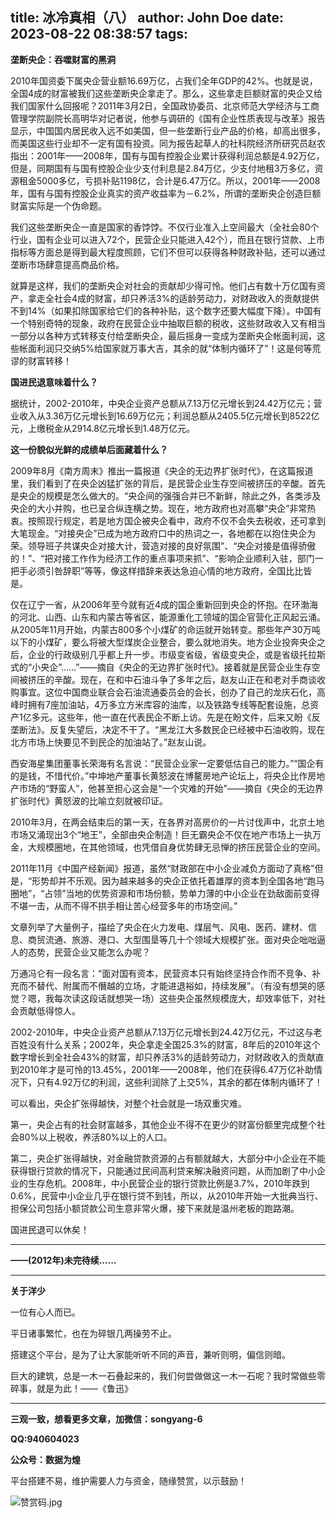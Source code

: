 title: 冰冷真相（八）
author: John Doe
date: 2023-08-22 08:38:57
tags:
---
**垄断央企：吞噬财富的黑洞**<!--more-->

2010年国资委下属央企营业额16.69万亿，占我们全年GDP的42%。也就是说，全国4成的财富被我们这些垄断央企拿走了。那么，这些拿走巨额财富的央企又给我们国家什么回报呢？2011年3月2日，全国政协委员、北京师范大学经济与工商管理学院副院长高明华对记者说，他参与调研的《国有企业性质表现与改革》报告显示，中国国内居民收入远不如美国，但一些垄断行业产品的价格，却高出很多，而美国这些行业却不一定有国有投资。同为报告起草人的社科院经济所研究员赵农指出：2001年——2008年，国有与国有控股企业累计获得利润总额是4.92万亿，但是，同期国有与国有控股企业少支付利息是2.84万亿，少支付地租3万多亿，资源租金5000多亿，亏损补贴1198亿，合计是6.47万亿。所以，2001年——2008年，国有与国有控股企业真实的资产收益率为－6.2%，所谓的垄断央企创造巨额财富实际是一个伪命题。

我们这些垄断央企一直是国家的香饽饽。不仅行业准入上空间最大（全社会80个行业，国有企业可以进入72个，民营企业只能进入42个），而且在银行贷款、上市指标等方面总是得到最大程度照顾，它们不但可以获得各种财政补贴，还可以通过垄断市场肆意提高商品价格。

就算是这样，我们的垄断央企对社会的贡献却少得可怜。他们占有数十万亿国有资产，拿走全社会4成的财富，却只养活3%的适龄劳动力，对财政收入的贡献提供不到14%（如果扣除国家给它们的各种补贴，这个数字还要大幅度下降）。中国有一个特别奇特的现象，政府在民营企业中抽取巨额的税收，这些财政收入又有相当一部分以各种方式转移支付给垄断央企，最后摇身一变成为垄断央企帐面利润，这些帐面利润只交纳5%给国家就万事大吉，其余的就“体制内循环了”！这是何等荒谬的财富转移！

**国进民退意味着什么？**

据统计，2002-2010年，中央企业资产总额从7.13万亿元增长到24.42万亿元；营业收入从3.36万亿元增长到16.69万亿元；利润总额从2405.5亿元增长到8522亿元，上缴税金从2914.8亿元增长到1.48万亿元。

**这一份貌似光鲜的成绩单后面藏着什么？**

2009年8月《南方周末》推出一篇报道《央企的无边界扩张时代》，在这篇报道里，我们看到了在央企凶猛扩张的背后，是民营企业生存空间被挤压的辛酸。首先是央企的规模是怎么做大的。“央企间的强强合并已不新鲜，除此之外，各类涉及央企的大小并购，也已呈合纵连横之势。现在，地方政府也对高攀“央企”非常热衷。按照现行规定，若是地方国企被央企看中，政府不仅不会失去税收，还可拿到大笔现金。“对接央企”已成为地方政府口中的热词之一，各地都在以抱住央企为荣。领导班子共谋央企对接大计，营造对接的良好氛围”、“央企对接是值得骄傲的！”、“把对接工作作为经济工作的重点事项来抓”、“影响企业顺利入驻，部门一把手必须引咎辞职”等等，像这样措辞来表达急迫心情的地方政府，全国比比皆是。

仅在辽宁一省，从2006年至今就有近4成的国企重新回到央企的怀抱。在环渤海的河北、山西、山东和内蒙古等省区，能源重化工领域的国企官营化正风起云涌。从2005年11月开始，内蒙古800多个小煤矿的命运就开始转变。那些年产30万吨以下的小煤矿，要么将被大型煤炭企业整合，要么就地消失。地方企业投奔央企之后，企业的行政级别几乎都上升一步。市级变省级，省级变央企，或是省级托拉斯式的“小央企”……”——摘自《央企的无边界扩张时代》。接着就是民营企业生存空间被挤压的辛酸。现在，在和中石油斗争了多年之后，赵友山正在和老对手商谈收购事宜。这位中国商业联合会石油流通委员会的会长，创办了自己的龙庆石化，高峰时拥有7座加油站，4万多立方米库容的油库，以及铁路专线等配套设施，总资产1亿多元。这些年，他一直在代表民企不断上访。先是在盼文件，后来又盼《反垄断法》。反复失望后，决定不干了。“黑龙江大多数民企已经被中石油收购，现在北方市场上快要见不到民企的加油站了。”赵友山说。

西安海星集团董事长荣海有名言说：“民营企业家一定要低估自己的能力。”“国企有的是钱，不惜代价。”中坤地产董事长黄怒波在博鳌房地产论坛上，将央企比作房地产市场的“野蛮人”，他甚至担心这会是“一个灾难的开始”——摘自《央企的无边界扩张时代》黄怒波的比喻立刻就被印证。

2010年3月，在两会结束后的第一天，在各界对高房价的一片讨伐声中，北京土地市场又涌现出3个“地王”，全部由央企制造！巨无霸央企不仅在地产市场上一执万金，大规模圈地，在其他领域，也凭借自身优势肆无忌惮的挤压民营企业的空间。

2011年11月《中国产经新闻》报道，虽然“财政部在中小企业减负方面动了真格”但是，“形势却并不乐观。因为越来越多的央企正依托着雄厚的资本到全国各地“跑马圈地”，“占领”当地的优势资源和市场份额，势单力薄的中小企业在劲敌面前变得不堪一击，从而不得不拱手相让苦心经营多年的市场空间。”

文章列举了大量例子，描绘了央企在火力发电、煤层气、风电、医药、建材、信息、商贸流通、旅游、港口、大型围垦等几十个领域大规模扩张。面对央企咄咄逼人的态势，民营企业又能怎么办呢？

万通冯仑有一段名言：“面对国有资本，民营资本只有始终坚持合作而不竞争、补充而不替代、附属而不僭越的立场，才能进退裕如，持续发展”。（有没有想哭的感觉？嗯，我每次读这段话就想哭一场）这些央企虽然规模庞大，却效率低下，对社会贡献低得惊人。

2002-2010年，中央企业资产总额从7.13万亿元增长到24.42万亿元，不过这与老百姓没有什么关系；2002年，央企拿走全国25.3%的财富，8年后的2010年这个数字增长到全社会43%的财富，却只养活3%的适龄劳动力，对财政收入的贡献直到2010年才是可怜的13.45%，2001年——2008年，他们在获得6.47万亿补助情况下，只有4.92万亿的利润，这些利润除了上交5%，其余的都在体制内循环了！

可以看出，央企扩张得越快，对整个社会就是一场双重灾难。

第一，央企占有的社会财富越多，其他企业不得不在更少的财富份额里完成整个社会80%以上税收，养活80%以上的人口。

第二，央企扩张得越快，对金融贷款资源的占有额就越大，大部分中小企业在不能获得银行贷款的情况下，只能通过民间高利贷来解决融资问题，从而加剧了中小企业的生存危机。2008年，中小民营企业的银行贷款比例是3.7%，2010年跌到0.6%，民营中小企业几乎在银行贷不到钱，所以，从2010年开始一大批典当行、担保公司包括小额贷款公司生意非常火爆，接下来就是温州老板的跑路潮。

国进民退可以休矣！
- - -
**——(2012年)未完待续......**
- - -
**关于洋少**

一位有心人而已。

平日诸事繁忙，也在为碎银几两操劳不止。

搭建这个平台，是为了让大家能听听不同的声音，兼听则明，偏信则暗。

巨大的建筑，总是一木一石叠起来的，我们何尝做做这一木一石呢？我时常做些零碎事，就是为此！——《鲁迅》

---

**三观一致，想看更多文章，加微信：songyang-6**

**QQ:940604023**

**公众号：数据为煌** 

平台搭建不易，维护需要人力与资金，随缘赞赏，以示鼓励！

![赞赏码.jpg](/images/zanshang.jpg)